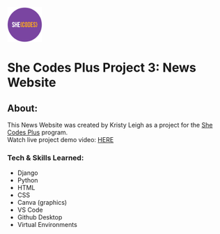 <img src="https://github.com/Ms-KL/Ms-KL/raw/main/images/shecodes-icon.png" width="80px" height="80px" />

# She Codes Plus Project 3: News Website 

## About:
This News Website was created by Kristy Leigh as a project for the [She Codes Plus](https://www.shecodes.com.au/) program.<br>
Watch live project demo video: [HERE](https://www.loom.com/share/fa6a7813a17f41b69c7a54d8ddf87a7a)
### Tech & Skills Learned: 
* Django
* Python
* HTML
* CSS
* Canva (graphics)
* VS Code
* Github Desktop
* Virtual Environments